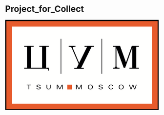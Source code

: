 # Project_for_Collect

![bd](https://github.com/ArJIG/Project_for_Collect/blob/d133882eae1fbc17d89f123217323c98acf28364/Photo/Collect_logo.png)
